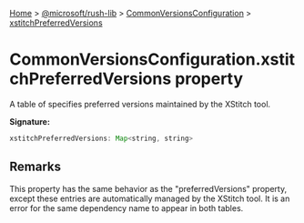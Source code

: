 [Home](./index) &gt; [@microsoft/rush-lib](./rush-lib.md) &gt; [CommonVersionsConfiguration](./rush-lib.commonversionsconfiguration.md) &gt; [xstitchPreferredVersions](./rush-lib.commonversionsconfiguration.xstitchpreferredversions.md)

# CommonVersionsConfiguration.xstitchPreferredVersions property

A table of specifies preferred versions maintained by the XStitch tool.

**Signature:**
```javascript
xstitchPreferredVersions: Map<string, string>
```

## Remarks

This property has the same behavior as the "preferredVersions" property, except these entries are automatically managed by the XStitch tool. It is an error for the same dependency name to appear in both tables.
